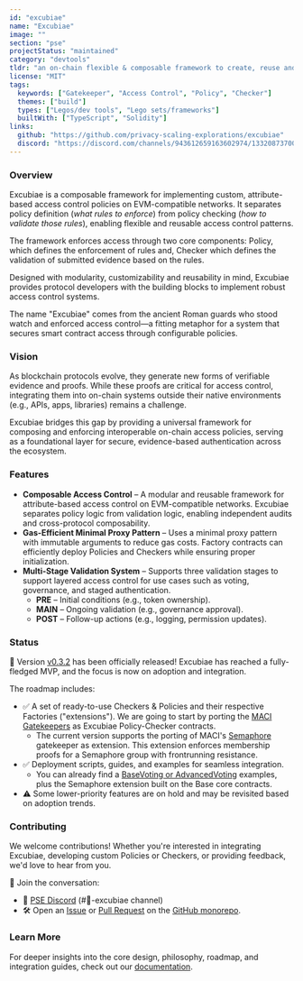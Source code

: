 ```yaml
---
id: "excubiae"
name: "Excubiae"
image: ""
section: "pse"
projectStatus: "maintained"
category: "devtools"
tldr: "an on-chain flexible & composable framework to create, reuse and customize gatekeepers."
license: "MIT"
tags:
  keywords: ["Gatekeeper", "Access Control", "Policy", "Checker"]
  themes: ["build"]
  types: ["Legos/dev tools", "Lego sets/frameworks"]
  builtWith: ["TypeScript", "Solidity"]
links:
  github: "https://github.com/privacy-scaling-explorations/excubiae"
  discord: "https://discord.com/channels/943612659163602974/1332087370065117260"
---
```


### Overview

Excubiae is a composable framework for implementing custom, attribute-based access control policies on EVM-compatible networks. It separates policy definition (_what rules to enforce_) from policy checking (_how to validate those rules_), enabling flexible and reusable access control patterns.

The framework enforces access through two core components: Policy, which defines the enforcement of rules and, Checker which defines the validation of submitted evidence based on the rules.

Designed with modularity, customizability and reusability in mind, Excubiae provides protocol developers with the building blocks to implement robust access control systems.

The name "Excubiae" comes from the ancient Roman guards who stood watch and enforced access control—a fitting metaphor for a system that secures smart contract access through configurable policies.

### Vision

As blockchain protocols evolve, they generate new forms of verifiable evidence and proofs. While these proofs are critical for access control, integrating them into on-chain systems outside their native environments (e.g., APIs, apps, libraries) remains a challenge.

Excubiae bridges this gap by providing a universal framework for composing and enforcing interoperable on-chain access policies, serving as a foundational layer for secure, evidence-based authentication across the ecosystem.

### Features

- **Composable Access Control** – A modular and reusable framework for attribute-based access control on EVM-compatible networks. Excubiae separates policy logic from validation logic, enabling independent audits and cross-protocol composability.
- **Gas-Efficient Minimal Proxy Pattern** – Uses a minimal proxy pattern with immutable arguments to reduce gas costs. Factory contracts can efficiently deploy Policies and Checkers while ensuring proper initialization.
- **Multi-Stage Validation System** – Supports three validation stages to support layered access control for use cases such as voting, governance, and staged authentication.
  - **PRE** – Initial conditions (e.g., token ownership).
  - **MAIN** – Ongoing validation (e.g., governance approval).
  - **POST** – Follow-up actions (e.g., logging, permission updates).

### Status

🚀 Version [v0.3.2](https://github.com/privacy-scaling-explorations/excubiae/releases/tag/v0.3.2) has been officially released! Excubiae has reached a fully-fledged MVP, and the focus is now on adoption and integration.

The roadmap includes:

- ✅ A set of ready-to-use Checkers & Policies and their respective Factories ("extensions"). We are going to start by porting the [MACI Gatekeepers](https://github.com/privacy-scaling-explorations/maci/tree/dev/apps/website/versioned_docs/version-v1.2/solidity-docs/gatekeepers) as Excubiae Policy-Checker contracts.
  - The current version supports the porting of MACI's [Semaphore](https://github.com/privacy-scaling-explorations/excubiae/tree/main/packages/contracts/contracts/extensions) gatekeeper as extension. This extension enforces membership proofs for a Semaphore group with frontrunning resistance.
- ✅ Deployment scripts, guides, and examples for seamless integration.
  - You can already find a [BaseVoting or AdvancedVoting](https://github.com/privacy-scaling-explorations/excubiae/tree/main/packages/contracts/contracts/test/core) examples, plus the Semaphore extension built on the Base core contracts.
- ⚠️ Some lower-priority features are on hold and may be revisited based on adoption trends.

### Contributing

We welcome contributions! Whether you're interested in integrating Excubiae, developing custom Policies or Checkers, or providing feedback, we'd love to hear from you.

🔗 Join the conversation:

- 📢 [PSE Discord](https://discord.com/invite/sF5CT5rzrR) (#🚪-excubiae channel)
- 🛠️ Open an [Issue](https://github.com/privacy-scaling-explorations/excubiae/issues/new) or [Pull Request](https://github.com/privacy-scaling-explorations/excubiae/compare) on the [GitHub monorepo](https://github.com/privacy-scaling-explorations/excubiae).

### Learn More

For deeper insights into the core design, philosophy, roadmap, and integration guides, check out our [documentation](https://github.com/privacy-scaling-explorations/excubiae/tree/main/documentation).
